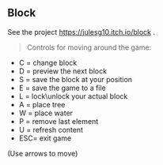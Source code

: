 ## Block

See the project https://julesg10.itch.io/block .

>Controls for moving around the game:

* C =  change block
* D = preview the next block
* S = save the block at your position
* E = save the game to a file
* L = lock\unlock  your actual block 
* A = place tree 
* W = place water 
* P = remove last element
* U = refresh content
* ESC=  exit game 

(Use arrows to move)
